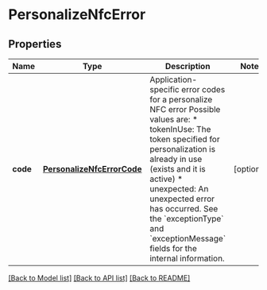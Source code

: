 # PersonalizeNfcError

## Properties
Name | Type | Description | Notes
------------ | ------------- | ------------- | -------------
**code** | [**PersonalizeNfcErrorCode**](PersonalizeNfcErrorCode.md) | Application-specific error codes for a personalize NFC error  Possible values are: * tokenInUse: The token specified for personalization is already in use (exists and it is active) * unexpected: An unexpected error has occurred. See the &#x60;exceptionType&#x60; and &#x60;exceptionMessage&#x60; fields for the internal information.  | [optional] 

[[Back to Model list]](../README.md#documentation-for-models) [[Back to API list]](../README.md#documentation-for-api-endpoints) [[Back to README]](../README.md)


